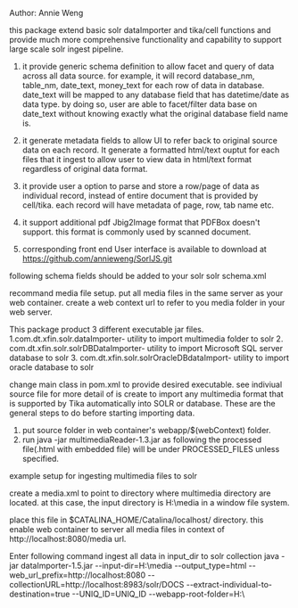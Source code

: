 Author: Annie Weng

this package extend basic solr dataImporter and tika/cell functions and provide much more comprehensive
functionality and capability to support large scale solr ingest pipeline.

1. it provide generic schema definition to allow facet and query of data across all data source. for example,
it will record database_nm, table_nm, date_text, money_text for each row of data in database. 
date_text will be mapped to any database field that has datetime/date as data type. by doing so, 
user are able to facet/filter data base on date_text without knowing exactly what the original database field name is.

2. it generate metadata fields to allow UI to refer back to original
source data on each record. It generate a formatted html/text ouptut for each files that it ingest to allow user to
view data in html/text format regardless of original data format.

3. it provide user a option to parse and store a row/page of data as individual record, instead of entire document
that is provided by cell/tika. each record will have metadata of page, row, tab name etc.

4. it support additional pdf Jbig2Image format that PDFBox doesn't support. this format is commonly 
used by scanned document.

5. corresponding front end User interface is available to download at
   https://github.com/annieweng/SorlJS.git

 
 following schema fields should be added to your solr
solr schema.xml

<field name="database_nm" type="string" indexed="true" stored="true"/>
 <field name="table_nm" type="string" indexed="true" stored="true"/>
 <field name="source_nm" type="string" indexed="true" stored="true"/>
 <field name="mediaFormat" type="string" indexed="true" stored="true"/>
 <!-- image link --> 
 <field name="image_links" type="string" stored="true" multiValued="true"/>
 <field name="links" type="string" indexed="true" stored="true" multiValued="true"/>

 <!-- Main body of document extracted by SolrCell.
        NOTE: This field is not indexed by default, since it is also copied to "text"
        using copyField below. This is to save space. Use this field for returning and
        highlighting document content. Use the "text" field to search the content. -->
 <field name="content" type="text_general" indexed="false" stored="true" multiValued="true"/>
 <!-- catchall field, containing all other searchable text fields (implemented
        via copyField further on in this schema  -->
 <field name="text" type="text_general" indexed="true" stored="false" multiValued="true"  termVectors="true" termPositions="true" termOffsets="true"/>

 <!-- catch all field for database date type data. use to facet date in general-->
 <field name="date_text" type="tdate" indexed="true" stored="false" multiValued="true"/>

  <!-- catch all field for database currency data. used to facet money in general-->
  <field name="money_text" type="tdouble" indexed="true" stored="false" multiValued="true"/>


  <!-- catchall text field that indexes tokens both normally and in reverse for efficient
        leading wildcard queries. -->
  <field name="text_rev" type="text_general_rev" indexed="true" stored="false" multiValued="true" />

recommand media file setup.
put all media files in the same server as your web container.
create a web context url to refer to you media folder in your web server.





This package product 3 different executable jar files.
1.com.dt.xfin.solr.dataImporter- utility to import multimedia folder to solr
2. com.dt.xfin.solr.solrDBDataImporter- utility to import Microsoft SQL server database to solr
3. com.dt.xfin.solr.solrOracleDBdataImport- utility to import oracle database to solr

change main class in pom.xml to provide desired executable.
see indiviual source file for more detail of 
 is create to import any multimedia format that is supported by Tika automatically into SOLR or database.
These are the general steps to do before starting importing data.
1. put source folder in web container's webapp/$(webContext) folder.
2. run java -jar multimediaReader-1.3.jar as following
the processed file(.html with embedded file) will be under PROCESSED_FILES unless specified.


example setup for ingesting multimedia files to solr

create a media.xml to point to directory where multimedia directory are located.
at this case, the input directory is H:\media in a window file system.

<?xml version="1.0" encoding="UTF-8"?>
<Context path="/media"
     docBase="H:\media\"
     allowlinking="true"
     crosscontext="true"
     debug="0"
     antiResourceLocking="false"
     privileged="true">
 
</Context>

place this file in $CATALINA_HOME/Catalina/localhost/ directory. this enable web container to 
server all media files in context of http://localhost:8080/media url.

Enter following command ingest all data in input_dir to solr collection
java -jar dataImporter-1.5.jar --input-dir=H:\media --output_type=html  --web_url_prefix=http://localhost:8080 --collectionURL=http://localhost:8983/solr/DOCS --extract-individual-to-destination=true  --UNIQ_ID=UNIQ_ID --webapp-root-folder=H:\


